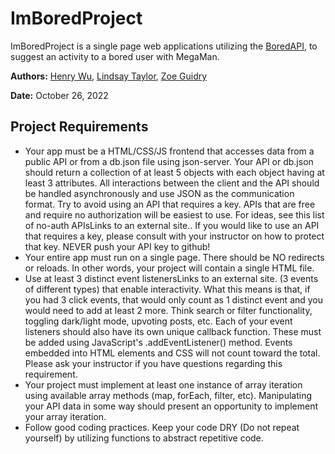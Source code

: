 # ImBoredProject

ImBoredProject is a single page web applications utilizing the [BoredAPI](https://www.boredapi.com/), to suggest an activity to a bored user with MegaMan.

__Authors:__ [Henry Wu](https://github.com/hhw67865), [Lindsay Taylor](https://github.com/lindzht), [Zoe Guidry](https://github.com/zomeister)

__Date:__ October 26, 2022
## Project Requirements
-   Your app must be a HTML/CSS/JS frontend that accesses data from a public API or from a db.json file using json-server. Your API or db.json should return a collection of at least 5 objects with each object having at least 3 attributes. All interactions between the client and the API should be handled asynchronously and use JSON as the communication format. Try to avoid using an API that requires a key. APIs that are free and require no authorization will be easiest to use. For ideas, see this list of no-auth APIsLinks to an external site.. If you would like to use an API that requires a key, please consult with your instructor on how to protect that key. NEVER push your API key to github!
-   Your entire app must run on a single page. There should be NO redirects or reloads. In other words, your project will contain a single HTML file.
-   Use at least 3 distinct event listenersLinks to an external site. (3 events of different types) that enable interactivity. What this means is that, if you had 3 click events, that would only count as 1 distinct event and you would need to add at least 2 more. Think search or filter functionality, toggling dark/light mode, upvoting posts, etc. Each of your event listeners should also have its own unique callback function. These must be added using JavaScript's .addEventListener() method. Events embedded into HTML elements and CSS will not count toward the total. Please ask your instructor if you have questions regarding this requirement.
-   Your project must implement at least one instance of array iteration using available array methods (map, forEach, filter, etc). Manipulating your API data in some way should present an opportunity to implement your array iteration.
-   Follow good coding practices. Keep your code DRY (Do not repeat yourself) by utilizing functions to abstract repetitive code.












